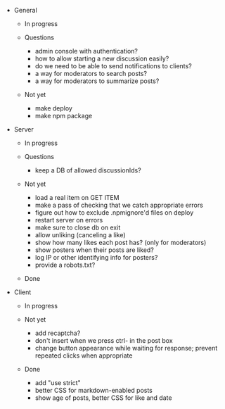 - General

    - In progress

    - Questions
        - admin console with authentication?
        - how to allow starting a new discussion easily?
        - do we need to be able to send notifications to clients?
        - a way for moderators to search posts?
        - a way for moderators to summarize posts?
    
    - Not yet
        - make deploy
        - make npm package

- Server

    - In progress

    - Questions
        - keep a DB of allowed discussionIds?

    - Not yet
        - load a real item on GET ITEM
        - make a pass of checking that we catch appropriate errors
        - figure out how to exclude .npmignore'd files on deploy
        - restart server on errors
        - make sure to close db on exit
        - allow unliking (canceling a like)
        - show how many likes each post has? (only for moderators)
        - show posters when their posts are liked?
        - log IP or other identifying info for posters?
        - provide a robots.txt?

    - Done

- Client
    - In progress

    - Not yet
        - add recaptcha?
        - don't insert <CR> when we press ctrl-<CR> in the post box
        - change button appearance while waiting for response; prevent repeated clicks when appropriate

    - Done
        - add "use strict"
        - better CSS for markdown-enabled posts
        - show age of posts, better CSS for like and date
